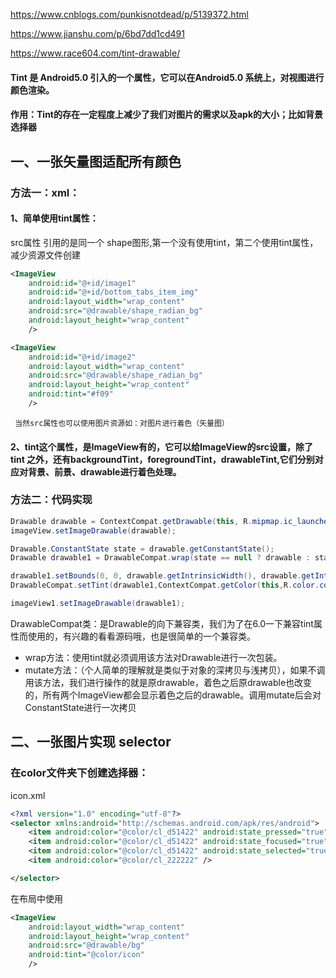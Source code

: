 
https://www.cnblogs.com/punkisnotdead/p/5139372.html

https://www.jianshu.com/p/6bd7dd1cd491

https://www.race604.com/tint-drawable/



#### Tint 是 Android5.0 引入的一个属性，它可以在Android5.0 系统上，对视图进行颜色渲染。

#### 作用：Tint的存在一定程度上减少了我们对图片的需求以及apk的大小；比如背景选择器



## 一、一张矢量图适配所有颜色  

### 方法一：xml：

#### 1、简单使用tint属性：

src属性 引用的是同一个 shape图形,第一个没有使用tint，第二个使用tint属性，减少资源文件创建

```xml
<ImageView
 	android:id="@+id/image1"
    android:id="@+id/bottom_tabs_item_img"
    android:layout_width="wrap_content"
    android:src="@drawable/shape_radian_bg"
    android:layout_height="wrap_content"
    />

<ImageView
    android:id="@+id/image2"
    android:layout_width="wrap_content"
    android:src="@drawable/shape_radian_bg"
    android:layout_height="wrap_content"
    android:tint="#f09"
    />
```
     当然src属性也可以使用图片资源如：对图片进行着色（矢量图）

#### 2、tint这个属性，是ImageView有的，它可以给ImageView的src设置，除了tint 之外，还有backgroundTint，foregroundTint，drawableTint,它们分别对应对背景、前景、drawable进行着色处理。

### 方法二：代码实现

```Java
Drawable drawable = ContextCompat.getDrawable(this, R.mipmap.ic_launcher);
imageView.setImageDrawable(drawable);

Drawable.ConstantState state = drawable.getConstantState();
Drawable drawable1 = DrawableCompat.wrap(state == null ? drawable : state.newDrawable()).mutate();

drawable1.setBounds(0, 0, drawable.getIntrinsicWidth(), drawable.getIntrinsicHeight());
DrawableCompat.setTint(drawable1,ContextCompat.getColor(this,R.color.colorAccent));

imageView1.setImageDrawable(drawable1);
```

DrawableCompat类：是Drawable的向下兼容类，我们为了在6.0一下兼容tint属性而使用的，有兴趣的看看源码哦，也是很简单的一个兼容类。

- wrap方法：使用tint就必须调用该方法对Drawable进行一次包装。
- mutate方法：（个人简单的理解就是类似于对象的深拷贝与浅拷贝），如果不调用该方法，我们进行操作的就是原drawable，着色之后原drawable也改变的，所有两个ImageView都会显示着色之后的drawable。调用mutate后会对ConstantState进行一次拷贝



## 二、一张图片实现 selector

### 在color文件夹下创建选择器：
	
icon.xml
```xml
<?xml version="1.0" encoding="utf-8"?>
<selector xmlns:android="http://schemas.android.com/apk/res/android">
    <item android:color="@color/cl_d51422" android:state_pressed="true" />
    <item android:color="@color/cl_d51422" android:state_focused="true"/>
    <item android:color="@color/cl_d51422" android:state_selected="true"/>
    <item android:color="@color/cl_222222" />

</selector>

```

在布局中使用

```xml
<ImageView
    android:layout_width="wrap_content"
    android:layout_height="wrap_content"
    android:src="@drawable/bg"
    android:tint="@color/icon"
    />
```





